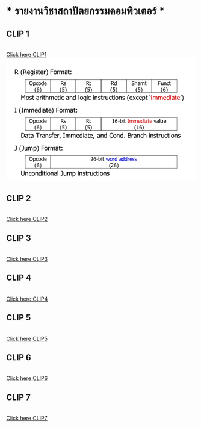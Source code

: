 # * รายงานวิชาสถาปัตยกรรมคอมพิวเตอร์ *
## CLIP 1
<br>[Click here CLIP1](https://www.youtube.com/watch?v=4Xmycxsm4yo)
<br>![image](Instruction-formats-for-MIPS-architecture-1.png)
## CLIP 2
<br>[Click here CLIP2](https://www.youtube.com/watch?v=0mXmTB-i86c&t=37s)
## CLIP 3
<br>[Click here CLIP3](https://www.youtube.com/watch?v=90x-axC5oNs&t=4s)
## CLIP 4
<br>[Click here CLIP4](https://www.youtube.com/watch?v=WPbhgIni8XY&t=61s)
## CLIP 5
<br>[Click here CLIP5](https://www.youtube.com/watch?v=IW1H2A5DxqA&t=4s)
## CLIP 6
<br>[Click here CLIP6](https://www.youtube.com/watch?v=NIqQllKFryg&t=1s)
## CLIP 7
<br>[Click here CLIP7](https://www.youtube.com/watch?v=OmpTHug1bIA&t=2s)
